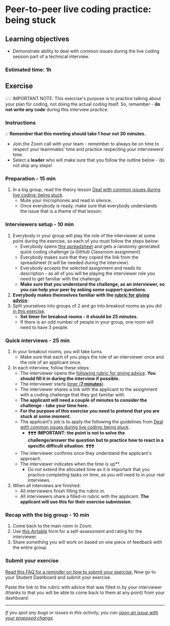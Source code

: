 # Peer-to-peer live coding practice: being stuck

## Learning objectives

- Demonstrate ability to deal with common issues during the live coding session part of a technical interview.

### Estimated time: 1h

## Exercise

💡💡 IMPORTANT NOTE: This exercise's purpose is to practice talking about your plan for coding, not doing the actual coding itself. So, remember - **do not write any code** during this interview practice.

### Instructions

💡 **Remember that this meeting should take 1 hour not 30 minutes.**

- Join the Zoom call with your team - remember to always be on time to respect your teammates’ time and practice respecting your interviewers’ time.
- Select a **leader** who will make sure that you follow the outline below - do not skip any steps!

### Preparation - 15 min

1. In a big group, read the theory lesson [Deal with common issues during live coding: being stuck](https://github.com/microverseinc/curriculum-professional-skills/blob/main/job-search/peer-interview-practice/stuck_lesson.md).
    - Mute your microphones and read in silence.
    - Once everybody is ready, make sure that everybody understands the issue that is a theme of that lesson.

### Interviewers setup - 10 min

1. Everybody in your group will play the role of the interviewer at some point during the exercise, so each of you must follow the steps below:
    - Everybody opens [this spreadsheet](https://docs.google.com/spreadsheets/d/1HkUyBZdcpGz_aEUa8W_rtNhS739jly8HY6sXVPPSAro/edit#gid=144653283) and gets a randomly generated quick coding challenge (a GitHub Classroom assignment).
    - Everybody makes sure that they copied the link from the spreadsheet (it will be needed during the interview).
    - Everybody accepts the selected assignment and reads its description - as all of you will be playing the interviewer role you need to get familiar with the challenge.
    - **Make sure that you understand the challenge, as an interviewer, so you can help your peer by asking some support questions.**
3. **Everybody makes themselves familiar with the [rubric for giving advice](https://docs.google.com/document/d/186C2M79FjOOU24NkozGRBnww9f5Im5Zo0isLI41wYXw/edit#).**
2. Split yourselves into groups of 2 and go into breakout rooms as you did [in this exercise](https://github.com/microverseinc/curriculum-professional-skills/blob/main/job-search/job-searching-morning-session-using-breakout-rooms-for-interview-practice.md#what-are-breakout-rooms).
    - **Set timer for breakout rooms - it should be 25 minutes.**
    - If there is an odd number of people in your group, one room will need to have 3 people.

### Quick interviews - 25 min

1. In your breakout rooms, you will take turns.
    - Make sure that each of you plays the role of an interviewer once and the role of an applicant once.
2. In each interview, follow these steps:
    - The interviewer opens the [following rubric for giving advice](https://docs.google.com/document/d/186C2M79FjOOU24NkozGRBnww9f5Im5Zo0isLI41wYXw/edit#). **You should fill it in during the interview if possible.**
    - The interviewer starts [timer (**7 minutes**)](https://vclock.com/timer/#countdown=00:07:00&enabled=0&seconds=420&title=Peer+interviews+practice&sound=xylophone&loop=1).
    - The interviewer shares a link with the applicant to the assignment with a coding challenge that they got familiar with.
    - **The applicant will need a couple of minutes to consider the challenge - take your time here.**
    - **For the purpose of this exercise you need to pretend that you are stuck at some moment.**
    - The applicant's job is to apply the following the guidelines from [Deal with common issues during live coding: being stuck](https://github.com/microverseinc/curriculum-professional-skills/blob/main/job-search/peer-interview-practice/stuck_lesson.md).
        - ❣️❣️❣️ **IMPORTANT: the point is not to solve the challenge/answer the question but to practice how to react in a specific difficult situation.** ❣️❣️❣️ 
    - The interviewer confirms once they understand the applicant's approach.
    - The interviewer indicates when the time is up**.
        - Do not extend the allocated time as it is important that you practice completing tasks on time, as you will need to in your real interviews.
3. When all interviews are finished:
     - All interviewers finish filling the rubric in.
     - All interviewers share a filled-in rubric with the applicant. **The applicant will use this for their exercise submission**.

### Recap with the big group - 10 min

1. Come back to the main room in Zoom.
2. Use [this Airtable](https://airtable.com/shrclyLFtL6b5fMdT) form for a self-assessment and rating for the interviewer.
3. Share something you will work on based on one piece of feedback with the entire group.

### Submit your exercise

[Read this FAQ for a reminder on how to submit your exercise.](https://microverse.zendesk.com/hc/en-us/articles/360061344234)
Now go to your Student Dashboard and submit your exercise.

Paste the link to the rubric with advice that was filled in by your interviewer (thanks to that you will be able to come back to them at any point) from your dashboard.

---

*If you spot any bugs or issues in this activity, you can [open an issue with your proposed change](https://github.com/microverseinc/curriculum-transversal-skills/blob/main/git-github/articles/open_issue.md).*
